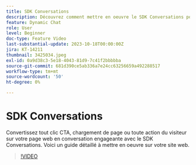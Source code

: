 ```yaml
---
title: SDK Conversations
description: Découvrez comment mettre en oeuvre le SDK Conversations pour convertir un clic CTA en conversation engageante.
feature: Dynamic Chat
role: User
level: Beginner
doc-type: Feature Video
last-substantial-update: 2023-10-18T00:00:00Z
jira: KT-14211
thumbnail: 3425034.jpeg
exl-id: 0a9d38c3-5e18-4043-81d9-7c41f2bbbbba
source-git-commit: 681d390ce5ab336a7e24cc63256659a492288517
workflow-type: tm+mt
source-wordcount: '50'
ht-degree: 0%

---
```


# SDK Conversations

Convertissez tout clic CTA, chargement de page ou toute action du visiteur sur votre page web en conversation engageante avec le SDK Conversations. Voici un guide détaillé à mettre en oeuvre sur votre site web.

>[!VIDEO](https://video.tv.adobe.com/v/3448864/?learn=on&captions=fre_fr)
